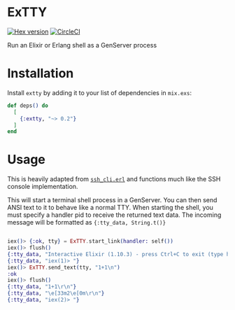 # ExTTY

[![Hex version](https://img.shields.io/hexpm/v/extty.svg "Hex version")](https://hex.pm/packages/extty)
[![CircleCI](https://circleci.com/gh/jjcarstens/extty.svg?style=svg)](https://circleci.com/gh/jjcarstens/extty)

Run an Elixir or Erlang shell as a GenServer process

# Installation

Install `extty` by adding it to your list of dependencies in `mix.exs`:

```elixir
def deps() do
  [
    {:extty, "~> 0.2"}
  ]
end
```

# Usage

This is heavily adapted from [`ssh_cli.erl`](https://github.com/erlang/otp/blob/master/lib/ssh/src/ssh_cli.erl)
and functions much like the SSH console implementation.

This will start a terminal shell process in a GenServer. You can then send ANSI text
to it to behave like a normal TTY. When starting the shell, you must specify a handler
pid to receive the returned text data. The incoming message will be formatted as
`{:tty_data, String.t()}`

```elixir

iex()> {:ok, tty} = ExTTY.start_link(handler: self())
iex()> flush()
{:tty_data, "Interactive Elixir (1.10.3) - press Ctrl+C to exit (type h() ENTER for help)\r\n"}
{:tty_data, "iex(1)> "}
iex()> ExTTY.send_text(tty, "1+1\n")
:ok
iex()> flush()
{:tty_data, "1+1\r\n"}
{:tty_data, "\e[33m2\e[0m\r\n"}
{:tty_data, "iex(2)> "}
```